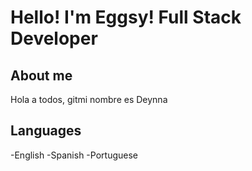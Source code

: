 # Hello! I'm Eggsy! Full Stack Developer
## About me
Hola a todos, gitmi nombre es Deynna 

## Languages
-English
-Spanish
-Portuguese
